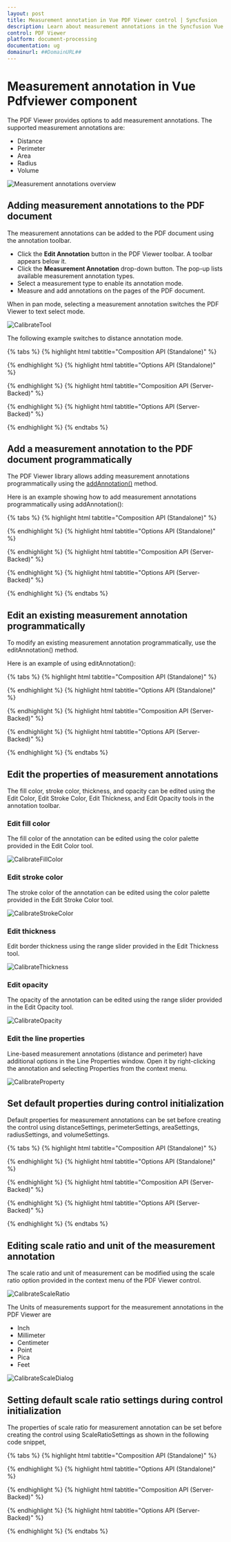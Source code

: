 ```yaml
---
layout: post
title: Measurement annotation in Vue PDF Viewer control | Syncfusion
description: Learn about measurement annotations in the Syncfusion Vue PDF Viewer (Essential JS 2): distance, perimeter, area, radius, and volume.
control: PDF Viewer
platform: document-processing
documentation: ug
domainurl: ##DomainURL##
---
```


# Measurement annotation in Vue Pdfviewer component

The PDF Viewer provides options to add measurement annotations. The supported measurement annotations are:

* Distance
* Perimeter
* Area
* Radius
* Volume

![Measurement annotations overview](../images/calibrate_annotation.png)

## Adding measurement annotations to the PDF document

The measurement annotations can be added to the PDF document using the annotation toolbar.

* Click the **Edit Annotation** button in the PDF Viewer toolbar. A toolbar appears below it.
* Click the **Measurement Annotation** drop-down button. The pop-up lists available measurement annotation types.
* Select a measurement type to enable its annotation mode.
* Measure and add annotations on the pages of the PDF document.

When in pan mode, selecting a measurement annotation switches the PDF Viewer to text select mode.

![CalibrateTool](../images/calibrate_tool.png)

The following example switches to distance annotation mode.

{% tabs %}
{% highlight html tabtitle="Composition API (Standalone)" %}

<template>
  <div id="app">
    <button id="set">Distance</button>
    <ejs-pdfviewer id="pdfViewer" ref="pdfviewer" :documentPath="documentPath" :resourceUrl="resourceUrl"
      :documentLoad="documentLoad">
    </ejs-pdfviewer>
  </div>
</template>

<script setup>
import {
  PdfViewerComponent as EjsPdfviewer, Toolbar, Magnification, Navigation, LinkAnnotation,
  BookmarkView, Annotation, ThumbnailView, Print, TextSelection,
  TextSearch, FormFields, FormDesigner, PageOrganizer
} from '@syncfusion/ej2-vue-pdfviewer';
import { provide, ref } from 'vue';

const pdfviewer = ref(null);
const documentPath = "https://cdn.syncfusion.com/content/pdf/pdf-succinctly.pdf";
const resourceUrl = 'https://cdn.syncfusion.com/ej2/25.1.35/dist/ej2-pdfviewer-lib';

provide('PdfViewer', [Toolbar, Magnification, Navigation, LinkAnnotation, BookmarkView, ThumbnailView,
  Print, TextSelection, TextSearch, Annotation, FormFields, FormDesigner, PageOrganizer])

const documentLoad = () => {
  const viewer = pdfviewer.value.ej2Instances;
  document.getElementById('set').addEventListener('click', () => {
    viewer.annotation.setAnnotationMode('Distance');
  });
}
</script>

{% endhighlight %}
{% highlight html tabtitle="Options API (Standalone)" %}

<template>
  <div id="app">
    <button id="set">Distance</button>
    <ejs-pdfviewer id="pdfViewer" ref="pdfviewer" :documentPath="documentPath" :resourceUrl="resourceUrl"
      :documentLoad="documentLoad">
    </ejs-pdfviewer>
  </div>
</template>

<script>
import {
  PdfViewerComponent, Toolbar, Magnification, Navigation, LinkAnnotation,
  BookmarkView, Annotation, ThumbnailView, Print, TextSelection,
  TextSearch, FormFields, FormDesigner, PageOrganizer
} from '@syncfusion/ej2-vue-pdfviewer';

export default {
  name: "App",
  components: {
    "ejs-pdfviewer": PdfViewerComponent
  },
  data() {
    return {
      documentPath: "https://cdn.syncfusion.com/content/pdf/pdf-succinctly.pdf",
      resourceUrl: 'https://cdn.syncfusion.com/ej2/25.1.35/dist/ej2-pdfviewer-lib',
    };
  },

  provide: {
    PdfViewer: [Toolbar, Magnification, Navigation, LinkAnnotation, BookmarkView, ThumbnailView,
      Print, TextSelection, TextSearch, Annotation, FormFields, FormDesigner, PageOrganizer]
  },
  methods: {
    documentLoad() {
      const viewer = this.$refs.pdfviewer.ej2Instances;
      document.getElementById('set').addEventListener('click', () => {
        viewer.annotation.setAnnotationMode('Distance');
      });
    }
  }
}
</script>

{% endhighlight %}
{% highlight html tabtitle="Composition API (Server-Backed)" %}

<template>
  <div id="app">
    <button id="set">Distance</button>
    <ejs-pdfviewer id="pdfViewer" ref="pdfviewer" :serviceUrl="serviceUrl" :documentPath="documentPath"
      :documentLoad="documentLoad">
    </ejs-pdfviewer>
  </div>
</template>

<script setup>
import {
  PdfViewerComponent as EjsPdfviewer, Toolbar, Magnification, Navigation, LinkAnnotation,
  BookmarkView, Annotation, ThumbnailView, Print, TextSelection,
  TextSearch, FormFields, FormDesigner, PageOrganizer
} from '@syncfusion/ej2-vue-pdfviewer';
import { provide, ref } from 'vue';

const pdfviewer = ref(null);
const serviceUrl = "https://document.syncfusion.com/web-services/pdf-viewer/api/pdfviewer";
const documentPath = "https://cdn.syncfusion.com/content/pdf/pdf-succinctly.pdf";

provide('PdfViewer', [Toolbar, Magnification, Navigation, LinkAnnotation, BookmarkView, ThumbnailView,
  Print, TextSelection, TextSearch, Annotation, FormFields, FormDesigner, PageOrganizer])

const documentLoad = () => {
  const viewer = pdfviewer.value.ej2Instances;
  document.getElementById('set').addEventListener('click', () => {
    viewer.annotation.setAnnotationMode('Distance');
  });
}
</script>

{% endhighlight %}
{% highlight html tabtitle="Options API (Server-Backed)" %}

<template>
  <div id="app">
    <button id="set">Distance</button>
    <ejs-pdfviewer id="pdfViewer" ref="pdfviewer" :serviceUrl="serviceUrl" :documentPath="documentPath"
      :documentLoad="documentLoad">
    </ejs-pdfviewer>
  </div>
</template>

<script>

import {
  PdfViewerComponent, Toolbar, Magnification, Navigation, LinkAnnotation,
  BookmarkView, Annotation, ThumbnailView, Print, TextSelection,
  TextSearch, FormFields, FormDesigner, PageOrganizer
} from '@syncfusion/ej2-vue-pdfviewer';

export default {
  name: "App",
  components: {
    "ejs-pdfviewer": PdfViewerComponent
  },
  data() {
    return {
      serviceUrl: "https://document.syncfusion.com/web-services/pdf-viewer/api/pdfviewer",
      documentPath: "https://cdn.syncfusion.com/content/pdf/pdf-succinctly.pdf"
    };
  },
  provide: {
    PdfViewer: [Toolbar, Magnification, Navigation, LinkAnnotation, BookmarkView, ThumbnailView,
      Print, TextSelection, TextSearch, Annotation, FormFields, FormDesigner, PageOrganizer]
  },
  methods: {
    documentLoad() {
      const viewer = this.$refs.pdfviewer.ej2Instances;
      document.getElementById('set').addEventListener('click', () => {
        viewer.annotation.setAnnotationMode('Distance');
      });
    }
  }
}
</script>

{% endhighlight %}
{% endtabs %}

## Add a measurement annotation to the PDF document programmatically

The PDF Viewer library allows adding measurement annotations programmatically using the [addAnnotation()](https://ej2.syncfusion.com/vue/documentation/api/pdfviewer/annotation/#addannotation) method.

Here is an example showing how to add measurement annotations programmatically using addAnnotation():

{% tabs %}
{% highlight html tabtitle="Composition API (Standalone)" %}

<template>
  <div id="app">
    <button v-on:click="addDistanceAnnotation">Add Distance Annotation programatically</button>
    <button v-on:click="addPerimeterAnnotation">Add Perimeter Annotation programatically</button>
    <button v-on:click="addAreaAnnotation">Add Area Annotation programatically</button>
    <button v-on:click="addRadiusAnnotation">Add Radius Annotation programatically</button>
    <button v-on:click="addVolumeAnnotation">Add Volume Annotation programatically</button>
    <ejs-pdfviewer id="pdfViewer" ref="pdfviewer" :documentPath="documentPath" :resourceUrl="resourceUrl">
    </ejs-pdfviewer>
  </div>
</template>

<script setup>
import {
  PdfViewerComponent as EjsPdfviewer, Toolbar, Magnification, Navigation, LinkAnnotation,
  BookmarkView, Annotation, ThumbnailView, Print, TextSelection,
  TextSearch, FormFields, FormDesigner, PageOrganizer
} from '@syncfusion/ej2-vue-pdfviewer';
import { provide, ref } from 'vue';

const pdfviewer = ref(null);
const documentPath = "https://cdn.syncfusion.com/content/pdf/pdf-succinctly.pdf";
const resourceUrl = 'https://cdn.syncfusion.com/ej2/25.1.35/dist/ej2-pdfviewer-lib';

provide('PdfViewer', [Toolbar, Magnification, Navigation, LinkAnnotation, BookmarkView, Annotation,
  ThumbnailView, Print, TextSelection, TextSearch, FormFields, FormDesigner, PageOrganizer])

const addDistanceAnnotation = function () {
  pdfviewer.value.ej2Instances.annotation.addAnnotation("Distance", {
    offset: { x: 200, y: 230 },
    pageNumber: 1,
    vertexPoints: [{ x: 200, y: 230 }, { x: 350, y: 230 }]
  });
}

const addPerimeterAnnotation = function () {
  pdfviewer.value.ej2Instances.annotation.addAnnotation("Perimeter", {
    offset: { x: 200, y: 350 },
    pageNumber: 1,
    vertexPoints: [{ x: 200, y: 350 }, { x: 285, y: 350 }, { x: 286, y: 412 }]
  });
}

const addAreaAnnotation = function () {
  pdfviewer.value.ej2Instances.annotation.addAnnotation("Area", {
    offset: { x: 200, y: 500 },
    pageNumber: 1,
    vertexPoints: [{ x: 200, y: 500 }, { x: 288, y: 499 }, { x: 289, y: 553 }, { x: 200, y: 500 }]
  });
}

const addRadiusAnnotation = function () {
  pdfviewer.value.ej2Instances.annotation.addAnnotation("Radius", {
    offset: { x: 200, y: 630 },
    pageNumber: 1,
    width: 90,
    height: 90
  });
}

const addVolumeAnnotation = function () {
  pdfviewer.value.ej2Instances.annotation.addAnnotation("Volume", {
    offset: { x: 200, y: 810 },
    pageNumber: 1,
    vertexPoints: [{ x: 200, y: 810 }, { x: 200, y: 919 }, { x: 320, y: 919 }, { x: 320, y: 809 }, { x: 200, y: 810 }]
  });
}
</script>

{% endhighlight %}
{% highlight html tabtitle="Options API (Standalone)" %}

<template>
  <div id="app">
    <button v-on:click="addDistanceAnnotation">Add Distance Annotation programatically</button>
    <button v-on:click="addPerimeterAnnotation">Add Perimeter Annotation programatically</button>
    <button v-on:click="addAreaAnnotation">Add Area Annotation programatically</button>
    <button v-on:click="addRadiusAnnotation">Add Radius Annotation programatically</button>
    <button v-on:click="addVolumeAnnotation">Add Volume Annotation programatically</button>
    <ejs-pdfviewer id="pdfViewer" ref="pdfviewer" :documentPath="documentPath" :resourceUrl="resourceUrl">
    </ejs-pdfviewer>
  </div>
</template>

<script>
import {
  PdfViewerComponent, Toolbar, Magnification, Navigation, LinkAnnotation,
  BookmarkView, Annotation, ThumbnailView, Print, TextSelection,
  TextSearch, FormFields, FormDesigner, PageOrganizer
} from '@syncfusion/ej2-vue-pdfviewer';


export default {
  name: "App",
  components: {
    "ejs-pdfviewer": PdfViewerComponent
  },
  data() {
    return {
      documentPath: "https://cdn.syncfusion.com/content/pdf/pdf-succinctly.pdf",
      resourceUrl: 'https://cdn.syncfusion.com/ej2/25.1.35/dist/ej2-pdfviewer-lib',
    };
  },
  provide: {
    PdfViewer: [Toolbar, Magnification, Navigation, LinkAnnotation, BookmarkView, Annotation,
      ThumbnailView, Print, TextSelection, TextSearch, FormFields, FormDesigner, PageOrganizer]
  },
  methods: {
    addDistanceAnnotation: function () {
      this.$refs.pdfviewer.ej2Instances.annotation.addAnnotation("Distance", {
        offset: { x: 200, y: 230 },
        pageNumber: 1,
        vertexPoints: [{ x: 200, y: 230 }, { x: 350, y: 230 }]
      });
    },
    addPerimeterAnnotation: function () {
      this.$refs.pdfviewer.ej2Instances.annotation.addAnnotation("Perimeter", {
        offset: { x: 200, y: 350 },
        pageNumber: 1,
        vertexPoints: [{ x: 200, y: 350 }, { x: 285, y: 350 }, { x: 286, y: 412 }]
      });
    },
    addAreaAnnotation: function () {
      this.$refs.pdfviewer.ej2Instances.annotation.addAnnotation("Area", {
        offset: { x: 200, y: 500 },
        pageNumber: 1,
        vertexPoints: [{ x: 200, y: 500 }, { x: 288, y: 499 }, { x: 289, y: 553 }, { x: 200, y: 500 }]
      });
    },
    addRadiusAnnotation: function () {
      this.$refs.pdfviewer.ej2Instances.annotation.addAnnotation("Radius", {
        offset: { x: 200, y: 630 },
        pageNumber: 1,
        width: 90,
        height: 90
      });
    },
    addVolumeAnnotation: function () {
      this.$refs.pdfviewer.ej2Instances.annotation.addAnnotation("Volume", {
        offset: { x: 200, y: 810 },
        pageNumber: 1,
        vertexPoints: [{ x: 200, y: 810 }, { x: 200, y: 919 }, { x: 320, y: 919 }, { x: 320, y: 809 }, { x: 200, y: 810 }]
      });
    }
  }
}
</script>

{% endhighlight %}
{% highlight html tabtitle="Composition API (Server-Backed)" %}

<template>
  <div id="app">
    <button v-on:click="addDistanceAnnotation">Add Distance Annotation programatically</button>
    <button v-on:click="addPerimeterAnnotation">Add Perimeter Annotation programatically</button>
    <button v-on:click="addAreaAnnotation">Add Area Annotation programatically</button>
    <button v-on:click="addRadiusAnnotation">Add Radius Annotation programatically</button>
    <button v-on:click="addVolumeAnnotation">Add Volume Annotation programatically</button>
    <ejs-pdfviewer id="pdfViewer" ref="pdfviewer" :documentPath="documentPath" :serviceUrl="serviceUrl">
    </ejs-pdfviewer>
  </div>
</template>

<script setup>
import {
  PdfViewerComponent as EjsPdfviewer, Toolbar, Magnification, Navigation, LinkAnnotation,
  BookmarkView, Annotation, ThumbnailView, Print, TextSelection,
  TextSearch, FormFields, FormDesigner, PageOrganizer
} from '@syncfusion/ej2-vue-pdfviewer';
import { provide, ref } from 'vue';

const pdfviewer = ref(null);
const documentPath = "https://cdn.syncfusion.com/content/pdf/pdf-succinctly.pdf";
const serviceUrl = "https://document.syncfusion.com/web-services/pdf-viewer/api/pdfviewer";

provide('PdfViewer', [Toolbar, Magnification, Navigation, LinkAnnotation, BookmarkView, Annotation,
  ThumbnailView, Print, TextSelection, TextSearch, FormFields, FormDesigner, PageOrganizer])

const addDistanceAnnotation = function () {
  pdfviewer.value.ej2Instances.annotation.addAnnotation("Distance", {
    offset: { x: 200, y: 230 },
    pageNumber: 1,
    vertexPoints: [{ x: 200, y: 230 }, { x: 350, y: 230 }]
  });
}

const addPerimeterAnnotation = function () {
  pdfviewer.value.ej2Instances.annotation.addAnnotation("Perimeter", {
    offset: { x: 200, y: 350 },
    pageNumber: 1,
    vertexPoints: [{ x: 200, y: 350 }, { x: 285, y: 350 }, { x: 286, y: 412 }]
  });
}

const addAreaAnnotation = function () {
  pdfviewer.value.ej2Instances.annotation.addAnnotation("Area", {
    offset: { x: 200, y: 500 },
    pageNumber: 1,
    vertexPoints: [{ x: 200, y: 500 }, { x: 288, y: 499 }, { x: 289, y: 553 }, { x: 200, y: 500 }]
  });
}

const addRadiusAnnotation = function () {
  pdfviewer.value.ej2Instances.annotation.addAnnotation("Radius", {
    offset: { x: 200, y: 630 },
    pageNumber: 1,
    width: 90,
    height: 90
  });
}

const addVolumeAnnotation = function () {
  pdfviewer.value.ej2Instances.annotation.addAnnotation("Volume", {
    offset: { x: 200, y: 810 },
    pageNumber: 1,
    vertexPoints: [{ x: 200, y: 810 }, { x: 200, y: 919 }, { x: 320, y: 919 }, { x: 320, y: 809 }, { x: 200, y: 810 }]
  });
}
</script>

{% endhighlight %}
{% highlight html tabtitle="Options API (Server-Backed)" %}

<template>
  <div id="app">
    <button v-on:click="addDistanceAnnotation">Add Distance Annotation programatically</button>
    <button v-on:click="addPerimeterAnnotation">Add Perimeter Annotation programatically</button>
    <button v-on:click="addAreaAnnotation">Add Area Annotation programatically</button>
    <button v-on:click="addRadiusAnnotation">Add Radius Annotation programatically</button>
    <button v-on:click="addVolumeAnnotation">Add Volume Annotation programatically</button>
    <ejs-pdfviewer id="pdfViewer" ref="pdfviewer" :documentPath="documentPath" :serviceUrl="serviceUrl">
    </ejs-pdfviewer>
  </div>
</template>

<script>
import {
  PdfViewerComponent, Toolbar, Magnification, Navigation, LinkAnnotation,
  BookmarkView, Annotation, ThumbnailView, Print, TextSelection,
  TextSearch, FormFields, FormDesigner, PageOrganizer
} from '@syncfusion/ej2-vue-pdfviewer';

export default {
  name: "App",
  components: {
    "ejs-pdfviewer": PdfViewerComponent
  },
  data() {
    return {
      documentPath: "https://cdn.syncfusion.com/content/pdf/pdf-succinctly.pdf",
      serviceUrl: "https://document.syncfusion.com/web-services/pdf-viewer/api/pdfviewer",
    };
  },
  provide: {
    PdfViewer: [Toolbar, Magnification, Navigation, LinkAnnotation, BookmarkView, Annotation,
      ThumbnailView, Print, TextSelection, TextSearch, FormFields, FormDesigner, PageOrganizer]
  },
  methods: {
    addDistanceAnnotation: function () {
      this.$refs.pdfviewer.ej2Instances.annotation.addAnnotation("Distance", {
        offset: { x: 200, y: 230 },
        pageNumber: 1,
        vertexPoints: [{ x: 200, y: 230 }, { x: 350, y: 230 }]
      });
    },
    addPerimeterAnnotation: function () {
      this.$refs.pdfviewer.ej2Instances.annotation.addAnnotation("Perimeter", {
        offset: { x: 200, y: 350 },
        pageNumber: 1,
        vertexPoints: [{ x: 200, y: 350 }, { x: 285, y: 350 }, { x: 286, y: 412 }]
      });
    },
    addAreaAnnotation: function () {
      this.$refs.pdfviewer.ej2Instances.annotation.addAnnotation("Area", {
        offset: { x: 200, y: 500 },
        pageNumber: 1,
        vertexPoints: [{ x: 200, y: 500 }, { x: 288, y: 499 }, { x: 289, y: 553 }, { x: 200, y: 500 }]
      });
    },
    addRadiusAnnotation: function () {
      this.$refs.pdfviewer.ej2Instances.annotation.addAnnotation("Radius", {
        offset: { x: 200, y: 630 },
        pageNumber: 1,
        width: 90,
        height: 90
      });
    },
    addVolumeAnnotation: function () {
      this.$refs.pdfviewer.ej2Instances.annotation.addAnnotation("Volume", {
        offset: { x: 200, y: 810 },
        pageNumber: 1,
        vertexPoints: [{ x: 200, y: 810 }, { x: 200, y: 919 }, { x: 320, y: 919 }, { x: 320, y: 809 }, { x: 200, y: 810 }]
      });
    }
  }
}
</script>

{% endhighlight %}
{% endtabs %}

## Edit an existing measurement annotation programmatically

To modify an existing measurement annotation programmatically, use the editAnnotation() method.

Here is an example of using editAnnotation():

{% tabs %}
{% highlight html tabtitle="Composition API (Standalone)" %}

<template>
  <div id="app">
    <button v-on:click="editDistanceAnnotation">Edit Distance Annotation programatically</button>
    <button v-on:click="editPerimeterAnnotation">Edit Perimeter Annotation programatically</button>
    <button v-on:click="editAreaAnnotation">Edit Area Annotation programatically</button>
    <button v-on:click="editRadiusAnnotation">Edit Radius Annotation programatically</button>
    <button v-on:click="editVolumeAnnotation">Edit Volume Annotation programatically</button>
    <ejs-pdfviewer id="pdfViewer" ref="pdfviewer" :documentPath="documentPath" :resourceUrl="resourceUrl">
    </ejs-pdfviewer>
  </div>
</template>

<script setup>
import {
  PdfViewerComponent as EjsPdfviewer, Toolbar, Magnification, Navigation, LinkAnnotation,
  BookmarkView, Annotation, ThumbnailView, Print, TextSelection,
  TextSearch, FormFields, FormDesigner, PageOrganizer
} from '@syncfusion/ej2-vue-pdfviewer';
import { provide, ref } from 'vue';

const pdfviewer = ref(null);
const documentPath = "https://cdn.syncfusion.com/content/pdf/pdf-succinctly.pdf";
const resourceUrl = 'https://cdn.syncfusion.com/ej2/25.1.35/dist/ej2-pdfviewer-lib';

provide('PdfViewer', [Toolbar, Magnification, Navigation, LinkAnnotation, BookmarkView, Annotation,
  ThumbnailView, Print, TextSelection, TextSearch, FormFields, FormDesigner, PageOrganizer]);

const editDistanceAnnotation = function () {
  const viewer = pdfviewer.value.ej2Instances;
  for (let i = 0; i < viewer.annotationCollection.length; i++) {
    if (viewer.annotationCollection[i].subject === "Distance calculation") {
      viewer.annotationCollection[i].annotationSelectorSettings.resizerShape = "Circle"
      viewer.annotationCollection[i].strokeColor = "#0000FF";
      viewer.annotationCollection[i].thickness = 2;
      viewer.annotationCollection[i].fillColor = "#FFFF00";
      viewer.annotation.editAnnotation(viewer.annotationCollection[i]);
    }
  }
}
const editPerimeterAnnotation = function () {
  const viewer = pdfviewer.value.ej2Instances;
  for (let i = 0; i < viewer.annotationCollection.length; i++) {
    if (viewer.annotationCollection[i].subject === "Perimeter calculation") {
      viewer.annotationCollection[i].annotationSelectorSettings.resizerShape = "Circle"
      viewer.annotationCollection[i].strokeColor = "#0000FF";
      viewer.annotationCollection[i].thickness = 2;
      viewer.annotationCollection[i].fillColor = "#FFFF00";
      viewer.annotation.editAnnotation(viewer.annotationCollection[i]);
    }
  }
}
const editAreaAnnotation = function () {
  const viewer = pdfviewer.value.ej2Instances;
  for (let i = 0; i < viewer.annotationCollection.length; i++) {
    if (viewer.annotationCollection[i].subject === "Area calculation") {
      viewer.annotationCollection[i].annotationSelectorSettings.resizerShape = "Circle"
      viewer.annotationCollection[i].strokeColor = "#0000FF";
      viewer.annotationCollection[i].thickness = 2;
      viewer.annotationCollection[i].fillColor = "#FFFF00";
      viewer.annotation.editAnnotation(viewer.annotationCollection[i]);
    }
  }
}
const editRadiusAnnotation = function () {
  const viewer = pdfviewer.value.ej2Instances;
  for (let i = 0; i < viewer.annotationCollection.length; i++) {
    if (viewer.annotationCollection[i].subject === "Radius calculation") {
      viewer.annotationCollection[i].annotationSelectorSettings.resizerShape = "Circle"
      viewer.annotationCollection[i].strokeColor = "#0000FF";
      viewer.annotationCollection[i].thickness = 2;
      viewer.annotationCollection[i].fillColor = "#FFFF00";
      viewer.annotation.editAnnotation(viewer.annotationCollection[i]);
    }
  }
}
const editVolumeAnnotation = function () {
  const viewer = pdfviewer.value.ej2Instances;
  for (let i = 0; i < viewer.annotationCollection.length; i++) {
    if (viewer.annotationCollection[i].subject === "Volume calculation") {
      viewer.annotationCollection[i].annotationSelectorSettings.resizerShape = "Circle"
      viewer.annotationCollection[i].strokeColor = "#0000FF";
      viewer.annotationCollection[i].thickness = 2;
      viewer.annotationCollection[i].fillColor = "#FFFF00";
      viewer.annotation.editAnnotation(viewer.annotationCollection[i]);
    }
  }
}
</script>

{% endhighlight %}
{% highlight html tabtitle="Options API (Standalone)" %}

<template>
  <div id="app">
    <button v-on:click="editDistanceAnnotation">Edit Distance Annotation programatically</button>
    <button v-on:click="editPerimeterAnnotation">Edit Perimeter Annotation programatically</button>
    <button v-on:click="editAreaAnnotation">Edit Area Annotation programatically</button>
    <button v-on:click="editRadiusAnnotation">Edit Radius Annotation programatically</button>
    <button v-on:click="editVolumeAnnotation">Edit Volume Annotation programatically</button>
    <ejs-pdfviewer id="pdfViewer" ref="pdfviewer" :documentPath="documentPath" :resourceUrl="resourceUrl">
    </ejs-pdfviewer>
  </div>
</template>

<script>
import {
  PdfViewerComponent, Toolbar, Magnification, Navigation, LinkAnnotation,
  BookmarkView, Annotation, ThumbnailView, Print, TextSelection,
  TextSearch, FormFields, FormDesigner, PageOrganizer
} from '@syncfusion/ej2-vue-pdfviewer';

export default {
  name: "App",
  components: {
    "ejs-pdfviewer": PdfViewerComponent
  },
  data() {
    return {
      documentPath: "https://cdn.syncfusion.com/content/pdf/pdf-succinctly.pdf",
      resourceUrl: 'https://cdn.syncfusion.com/ej2/25.1.35/dist/ej2-pdfviewer-lib',
    };
  },
  provide: {
    PdfViewer: [Toolbar, Magnification, Navigation, LinkAnnotation, BookmarkView, Annotation,
      ThumbnailView, Print, TextSelection, TextSearch, FormFields, FormDesigner, PageOrganizer]
  },
  methods: {
    editDistanceAnnotation: function () {
      const viewer = this.$refs.pdfviewer.ej2Instances;
      for (let i = 0; i < viewer.annotationCollection.length; i++) {
        if (viewer.annotationCollection[i].subject === "Distance calculation") {
          viewer.annotationCollection[i].annotationSelectorSettings.resizerShape = "Circle"
          viewer.annotationCollection[i].strokeColor = "#0000FF";
          viewer.annotationCollection[i].thickness = 2;
          viewer.annotationCollection[i].fillColor = "#FFFF00";
          viewer.annotation.editAnnotation(viewer.annotationCollection[i]);
        }
      }
    },
    editPerimeterAnnotation: function () {
      const viewer = this.$refs.pdfviewer.ej2Instances;
      for (let i = 0; i < viewer.annotationCollection.length; i++) {
        if (viewer.annotationCollection[i].subject === "Perimeter calculation") {
          viewer.annotationCollection[i].annotationSelectorSettings.resizerShape = "Circle"
          viewer.annotationCollection[i].strokeColor = "#0000FF";
          viewer.annotationCollection[i].thickness = 2;
          viewer.annotationCollection[i].fillColor = "#FFFF00";
          viewer.annotation.editAnnotation(viewer.annotationCollection[i]);
        }
      }
    },
    editAreaAnnotation: function () {
      const viewer = this.$refs.pdfviewer.ej2Instances;
      for (let i = 0; i < viewer.annotationCollection.length; i++) {
        if (viewer.annotationCollection[i].subject === "Area calculation") {
          viewer.annotationCollection[i].annotationSelectorSettings.resizerShape = "Circle"
          viewer.annotationCollection[i].strokeColor = "#0000FF";
          viewer.annotationCollection[i].thickness = 2;
          viewer.annotationCollection[i].fillColor = "#FFFF00";
          viewer.annotation.editAnnotation(viewer.annotationCollection[i]);
        }
      }
    },
    editRadiusAnnotation: function () {
      const viewer = this.$refs.pdfviewer.ej2Instances;
      for (let i = 0; i < viewer.annotationCollection.length; i++) {
        if (viewer.annotationCollection[i].subject === "Radius calculation") {
          viewer.annotationCollection[i].annotationSelectorSettings.resizerShape = "Circle"
          viewer.annotationCollection[i].strokeColor = "#0000FF";
          viewer.annotationCollection[i].thickness = 2;
          viewer.annotationCollection[i].fillColor = "#FFFF00";
          viewer.annotation.editAnnotation(viewer.annotationCollection[i]);
        }
      }
    },
    editVolumeAnnotation: function () {
      const viewer = this.$refs.pdfviewer.ej2Instances;
      for (let i = 0; i < viewer.annotationCollection.length; i++) {
        if (viewer.annotationCollection[i].subject === "Volume calculation") {
          viewer.annotationCollection[i].annotationSelectorSettings.resizerShape = "Circle"
          viewer.annotationCollection[i].strokeColor = "#0000FF";
          viewer.annotationCollection[i].thickness = 2;
          viewer.annotationCollection[i].fillColor = "#FFFF00";
          viewer.annotation.editAnnotation(viewer.annotationCollection[i]);
        }
      }
    }
  }
}
</script>

{% endhighlight %}
{% highlight html tabtitle="Composition API (Server-Backed)" %}

<template>
  <div id="app">
    <button v-on:click="editDistanceAnnotation">Edit Distance Annotation programatically</button>
    <button v-on:click="editPerimeterAnnotation">Edit Perimeter Annotation programatically</button>
    <button v-on:click="editAreaAnnotation">Edit Area Annotation programatically</button>
    <button v-on:click="editRadiusAnnotation">Edit Radius Annotation programatically</button>
    <button v-on:click="editVolumeAnnotation">Edit Volume Annotation programatically</button>
    <ejs-pdfviewer id="pdfViewer" ref="pdfviewer" :documentPath="documentPath" :serviceUrl="serviceUrl">
    </ejs-pdfviewer>
  </div>
</template>

<script setup>
import {
  PdfViewerComponent as EjsPdfviewer, Toolbar, Magnification, Navigation, LinkAnnotation,
  BookmarkView, Annotation, ThumbnailView, Print, TextSelection,
  TextSearch, FormFields, FormDesigner, PageOrganizer
} from '@syncfusion/ej2-vue-pdfviewer';
import { provide, ref } from 'vue';

const pdfviewer = ref(null);
const documentPath = "https://cdn.syncfusion.com/content/pdf/pdf-succinctly.pdf";
const serviceUrl = "https://document.syncfusion.com/web-services/pdf-viewer/api/pdfviewer";

provide('PdfViewer', [Toolbar, Magnification, Navigation, LinkAnnotation, BookmarkView, Annotation,
  ThumbnailView, Print, TextSelection, TextSearch, FormFields, FormDesigner, PageOrganizer])

const editDistanceAnnotation = function () {
  const viewer = pdfviewer.value.ej2Instances;
  for (let i = 0; i < viewer.annotationCollection.length; i++) {
    if (viewer.annotationCollection[i].subject === "Distance calculation") {
      viewer.annotationCollection[i].annotationSelectorSettings.resizerShape = "Circle"
      viewer.annotationCollection[i].strokeColor = "#0000FF";
      viewer.annotationCollection[i].thickness = 2;
      viewer.annotationCollection[i].fillColor = "#FFFF00";
      viewer.annotation.editAnnotation(viewer.annotationCollection[i]);
    }
  }
}

const editPerimeterAnnotation = function () {
  const viewer = pdfviewer.value.ej2Instances;
  for (let i = 0; i < viewer.annotationCollection.length; i++) {
    if (viewer.annotationCollection[i].subject === "Perimeter calculation") {
      viewer.annotationCollection[i].annotationSelectorSettings.resizerShape = "Circle"
      viewer.annotationCollection[i].strokeColor = "#0000FF";
      viewer.annotationCollection[i].thickness = 2;
      viewer.annotationCollection[i].fillColor = "#FFFF00";
      viewer.annotation.editAnnotation(viewer.annotationCollection[i]);
    }
  }
}

const editAreaAnnotation = function () {
  const viewer = pdfviewer.value.ej2Instances;
  for (let i = 0; i < viewer.annotationCollection.length; i++) {
    if (viewer.annotationCollection[i].subject === "Area calculation") {
      viewer.annotationCollection[i].annotationSelectorSettings.resizerShape = "Circle"
      viewer.annotationCollection[i].strokeColor = "#0000FF";
      viewer.annotationCollection[i].thickness = 2;
      viewer.annotationCollection[i].fillColor = "#FFFF00";
      viewer.annotation.editAnnotation(viewer.annotationCollection[i]);
    }
  }
}

const editRadiusAnnotation = function () {
  const viewer = pdfviewer.value.ej2Instances;
  for (let i = 0; i < viewer.annotationCollection.length; i++) {
    if (viewer.annotationCollection[i].subject === "Radius calculation") {
      viewer.annotationCollection[i].annotationSelectorSettings.resizerShape = "Circle"
      viewer.annotationCollection[i].strokeColor = "#0000FF";
      viewer.annotationCollection[i].thickness = 2;
      viewer.annotationCollection[i].fillColor = "#FFFF00";
      viewer.annotation.editAnnotation(viewer.annotationCollection[i]);
    }
  }
}

const editVolumeAnnotation = function () {
  const viewer = pdfviewer.value.ej2Instances;
  for (let i = 0; i < viewer.annotationCollection.length; i++) {
    if (viewer.annotationCollection[i].subject === "Volume calculation") {
      viewer.annotationCollection[i].annotationSelectorSettings.resizerShape = "Circle"
      viewer.annotationCollection[i].strokeColor = "#0000FF";
      viewer.annotationCollection[i].thickness = 2;
      viewer.annotationCollection[i].fillColor = "#FFFF00";
      viewer.annotation.editAnnotation(viewer.annotationCollection[i]);
    }
  }
}
</script>

{% endhighlight %}
{% highlight html tabtitle="Options API (Server-Backed)" %}

<template>
  <div id="app">
    <button v-on:click="editDistanceAnnotation">Edit Distance Annotation programatically</button>
    <button v-on:click="editPerimeterAnnotation">Edit Perimeter Annotation programatically</button>
    <button v-on:click="editAreaAnnotation">Edit Area Annotation programatically</button>
    <button v-on:click="editRadiusAnnotation">Edit Radius Annotation programatically</button>
    <button v-on:click="editVolumeAnnotation">Edit Volume Annotation programatically</button>
    <ejs-pdfviewer id="pdfViewer" ref="pdfviewer" :documentPath="documentPath" :serviceUrl="serviceUrl">
    </ejs-pdfviewer>
  </div>
</template>

<script>
import {
  PdfViewerComponent, Toolbar, Magnification, Navigation, LinkAnnotation,
  BookmarkView, Annotation, ThumbnailView, Print, TextSelection,
  TextSearch, FormFields, FormDesigner, PageOrganizer
} from '@syncfusion/ej2-vue-pdfviewer';

export default {
  name: "App",
  components: {
    "ejs-pdfviewer": PdfViewerComponent
  },
  data() {
    return {
      documentPath: "https://cdn.syncfusion.com/content/pdf/pdf-succinctly.pdf",
      serviceUrl: "https://document.syncfusion.com/web-services/pdf-viewer/api/pdfviewer",
    };
  },
  provide: {
    PdfViewer: [Toolbar, Magnification, Navigation, LinkAnnotation, BookmarkView, Annotation,
      ThumbnailView, Print, TextSelection, TextSearch, FormFields, FormDesigner, PageOrganizer]
  },
  methods: {
    editDistanceAnnotation: function () {
      const viewer = this.$refs.pdfviewer.ej2Instances;
      for (let i = 0; i < viewer.annotationCollection.length; i++) {
        if (viewer.annotationCollection[i].subject === "Distance calculation") {
          viewer.annotationCollection[i].annotationSelectorSettings.resizerShape = "Circle"
          viewer.annotationCollection[i].strokeColor = "#0000FF";
          viewer.annotationCollection[i].thickness = 2;
          viewer.annotationCollection[i].fillColor = "#FFFF00";
          viewer.annotation.editAnnotation(viewer.annotationCollection[i]);
        }
      }
    },
    editPerimeterAnnotation: function () {
      const viewer = this.$refs.pdfviewer.ej2Instances;
      for (let i = 0; i < viewer.annotationCollection.length; i++) {
        if (viewer.annotationCollection[i].subject === "Perimeter calculation") {
          viewer.annotationCollection[i].annotationSelectorSettings.resizerShape = "Circle"
          viewer.annotationCollection[i].strokeColor = "#0000FF";
          viewer.annotationCollection[i].thickness = 2;
          viewer.annotationCollection[i].fillColor = "#FFFF00";
          viewer.annotation.editAnnotation(viewer.annotationCollection[i]);
        }
      }
    },
    editAreaAnnotation: function () {
      const viewer = this.$refs.pdfviewer.ej2Instances;
      for (let i = 0; i < viewer.annotationCollection.length; i++) {
        if (viewer.annotationCollection[i].subject === "Area calculation") {
          viewer.annotationCollection[i].annotationSelectorSettings.resizerShape = "Circle"
          viewer.annotationCollection[i].strokeColor = "#0000FF";
          viewer.annotationCollection[i].thickness = 2;
          viewer.annotationCollection[i].fillColor = "#FFFF00";
          viewer.annotation.editAnnotation(viewer.annotationCollection[i]);
        }
      }
    },
    editRadiusAnnotation: function () {
      const viewer = this.$refs.pdfviewer.ej2Instances;
      for (let i = 0; i < viewer.annotationCollection.length; i++) {
        if (viewer.annotationCollection[i].subject === "Radius calculation") {
          viewer.annotationCollection[i].annotationSelectorSettings.resizerShape = "Circle"
          viewer.annotationCollection[i].strokeColor = "#0000FF";
          viewer.annotationCollection[i].thickness = 2;
          viewer.annotationCollection[i].fillColor = "#FFFF00";
          viewer.annotation.editAnnotation(viewer.annotationCollection[i]);
        }
      }
    },
    editVolumeAnnotation: function () {
      const viewer = this.$refs.pdfviewer.ej2Instances;
      for (let i = 0; i < viewer.annotationCollection.length; i++) {
        if (viewer.annotationCollection[i].subject === "Volume calculation") {
          viewer.annotationCollection[i].annotationSelectorSettings.resizerShape = "Circle"
          viewer.annotationCollection[i].strokeColor = "#0000FF";
          viewer.annotationCollection[i].thickness = 2;
          viewer.annotationCollection[i].fillColor = "#FFFF00";
          viewer.annotation.editAnnotation(viewer.annotationCollection[i]);
        }
      }
    }
  }
}
</script>

{% endhighlight %}
{% endtabs %}

## Edit the properties of measurement annotations

The fill color, stroke color, thickness, and opacity can be edited using the Edit Color, Edit Stroke Color, Edit Thickness, and Edit Opacity tools in the annotation toolbar.

### Edit fill color

The fill color of the annotation can be edited using the color palette provided in the Edit Color tool.

![CalibrateFillColor](../images/calibrate_fillcolor.png)

### Edit stroke color

The stroke color of the annotation can be edited using the color palette provided in the Edit Stroke Color tool.

![CalibrateStrokeColor](../images/calibrate_stroke.png)

### Edit thickness

Edit border thickness using the range slider provided in the Edit Thickness tool.

![CalibrateThickness](../images/calibrate_thickness.png)

### Edit opacity

The opacity of the annotation can be edited using the range slider provided in the Edit Opacity tool.

![CalibrateOpacity](../images/calibrate_opacity.png)

### Edit the line properties

Line-based measurement annotations (distance and perimeter) have additional options in the Line Properties window. Open it by right-clicking the annotation and selecting Properties from the context menu.

![CalibrateProperty](../images/calibrate_lineprop.png)

## Set default properties during control initialization

Default properties for measurement annotations can be set before creating the control using distanceSettings, perimeterSettings, areaSettings, radiusSettings, and volumeSettings.

{% tabs %}
{% highlight html tabtitle="Composition API (Standalone)" %}

<template>
  <div id="app">
    <ejs-pdfviewer id="pdfViewer" ref="pdfviewer" :resourceUrl="resourceUrl" :documentPath="documentPath"
      :distanceSettings="distanceSettings" :perimeterSettings="perimeterSettings" :areaSettings="areaSettings"
      :radiusSettings="radiusSettings" :volumeSettings="volumeSettings">
    </ejs-pdfviewer>
  </div>
</template>

<script setup>
import {
  PdfViewerComponent as EjsPdfviewer, Toolbar, Magnification, Navigation, LinkAnnotation,
  BookmarkView, Annotation, ThumbnailView, Print, TextSelection,
  TextSearch, FormFields, FormDesigner, PageOrganizer
} from '@syncfusion/ej2-vue-pdfviewer';
import { provide } from 'vue';

const documentPath = "https://cdn.syncfusion.com/content/pdf/pdf-succinctly.pdf";
const resourceUrl = 'https://cdn.syncfusion.com/ej2/25.1.35/dist/ej2-pdfviewer-lib';
const distanceSettings = { fillColor: 'blue', opacity: 0.6, strokeColor: 'green' };
const perimeterSettings = { fillColor: 'green', opacity: 0.6, strokeColor: 'blue' };
const areaSettings = { fillColor: 'yellow', opacity: 0.6, strokeColor: 'orange' };
const radiusSettings = { fillColor: 'orange', opacity: 0.6, strokeColor: 'pink' };
const volumeSettings = { fillColor: 'pink', opacity: 0.6, strokeColor: 'yellow' };

provide('PdfViewer', [Toolbar, Magnification, Navigation, LinkAnnotation, BookmarkView, ThumbnailView,
  Print, TextSelection, TextSearch, Annotation, FormFields, FormDesigner, PageOrganizer])

</script>

{% endhighlight %}
{% highlight html tabtitle="Options API (Standalone)" %}

<template>
  <div id="app">
    <ejs-pdfviewer id="pdfViewer" ref="pdfviewer" :resourceUrl="resourceUrl" :documentPath="documentPath"
      :distanceSettings="distanceSettings" :perimeterSettings="perimeterSettings" :areaSettings="areaSettings"
      :radiusSettings="radiusSettings" :volumeSettings="volumeSettings">
    </ejs-pdfviewer>
  </div>
</template>

<script>
import {
  PdfViewerComponent, Toolbar, Magnification, Navigation, LinkAnnotation,
  BookmarkView, Annotation, ThumbnailView, Print, TextSelection,
  TextSearch, FormFields, FormDesigner, PageOrganizer
} from '@syncfusion/ej2-vue-pdfviewer';

export default {
  name: "App",
  components: {
    "ejs-pdfviewer": PdfViewerComponent
  },
  data() {
    return {
      documentPath: "https://cdn.syncfusion.com/content/pdf/pdf-succinctly.pdf",
      resourceUrl: 'https://cdn.syncfusion.com/ej2/25.1.35/dist/ej2-pdfviewer-lib',
      distanceSettings: { fillColor: 'blue', opacity: 0.6, strokeColor: 'green' },
      perimeterSettings: { fillColor: 'green', opacity: 0.6, strokeColor: 'blue' },
      areaSettings: { fillColor: 'yellow', opacity: 0.6, strokeColor: 'orange' },
      radiusSettings: { fillColor: 'orange', opacity: 0.6, strokeColor: 'pink' },
      volumeSettings: { fillColor: 'pink', opacity: 0.6, strokeColor: 'yellow' }
    };
  },
  provide: {
    PdfViewer: [Toolbar, Magnification, Navigation, LinkAnnotation, BookmarkView, ThumbnailView,
      Print, TextSelection, TextSearch, Annotation, FormFields, FormDesigner, PageOrganizer]
  }
}
</script>

{% endhighlight %}
{% highlight html tabtitle="Composition API (Server-Backed)" %}

<template>
  <div id="app">
    <ejs-pdfviewer id="pdfViewer" ref="pdfviewer" :serviceUrl="serviceUrl" :documentPath="documentPath"
      :distanceSettings="distanceSettings" :perimeterSettings="perimeterSettings" :areaSettings="areaSettings"
      :radiusSettings="radiusSettings" :volumeSettings="volumeSettings">
    </ejs-pdfviewer>
  </div>
</template>

<script setup>
import {
  PdfViewerComponent as EjsPdfviewer, Toolbar, Magnification, Navigation, LinkAnnotation,
  BookmarkView, Annotation, ThumbnailView, Print, TextSelection,
  TextSearch, FormFields, FormDesigner, PageOrganizer
} from '@syncfusion/ej2-vue-pdfviewer';
import { provide } from 'vue';

const serviceUrl = "https://document.syncfusion.com/web-services/pdf-viewer/api/pdfviewer";
const documentPath = "https://cdn.syncfusion.com/content/pdf/pdf-succinctly.pdf";
const distanceSettings = { fillColor: 'blue', opacity: 0.6, strokeColor: 'green' };
const perimeterSettings = { fillColor: 'green', opacity: 0.6, strokeColor: 'blue' };
const areaSettings = { fillColor: 'yellow', opacity: 0.6, strokeColor: 'orange' };
const radiusSettings = { fillColor: 'orange', opacity: 0.6, strokeColor: 'pink' };
const volumeSettings = { fillColor: 'pink', opacity: 0.6, strokeColor: 'yellow' };

provide('PdfViewer', [Toolbar, Magnification, Navigation, LinkAnnotation, BookmarkView, ThumbnailView,
  Print, TextSelection, TextSearch, Annotation, FormFields, FormDesigner, PageOrganizer])

</script>

{% endhighlight %}
{% highlight html tabtitle="Options API (Server-Backed)" %}

<template>
  <div id="app">
    <ejs-pdfviewer id="pdfViewer" ref="pdfviewer" :serviceUrl="serviceUrl" :documentPath="documentPath"
      :distanceSettings="distanceSettings" :perimeterSettings="perimeterSettings" :areaSettings="areaSettings"
      :radiusSettings="radiusSettings" :volumeSettings="volumeSettings">
    </ejs-pdfviewer>
  </div>
</template>

<script>

import {
  PdfViewerComponent, Toolbar, Magnification, Navigation, LinkAnnotation,
  BookmarkView, Annotation, ThumbnailView, Print, TextSelection,
  TextSearch, FormFields, FormDesigner, PageOrganizer
} from '@syncfusion/ej2-vue-pdfviewer';

export default {
  name: "App",
  components: {
    "ejs-pdfviewer": PdfViewerComponent
  },
  data() {
    return {
      serviceUrl: "https://document.syncfusion.com/web-services/pdf-viewer/api/pdfviewer",
      documentPath: "https://cdn.syncfusion.com/content/pdf/pdf-succinctly.pdf",
      distanceSettings: { fillColor: 'blue', opacity: 0.6, strokeColor: 'green' },
      perimeterSettings: { fillColor: 'green', opacity: 0.6, strokeColor: 'blue' },
      areaSettings: { fillColor: 'yellow', opacity: 0.6, strokeColor: 'orange' },
      radiusSettings: { fillColor: 'orange', opacity: 0.6, strokeColor: 'pink' },
      volumeSettings: { fillColor: 'pink', opacity: 0.6, strokeColor: 'yellow' }
    };
  },

  provide: {
    PdfViewer: [Toolbar, Magnification, Navigation, LinkAnnotation, BookmarkView, ThumbnailView,
      Print, TextSelection, TextSearch, Annotation, FormFields, FormDesigner, PageOrganizer]
  }
}
</script>

{% endhighlight %}
{% endtabs %}

## Editing scale ratio and unit of the measurement annotation

The scale ratio and unit of measurement can be modified using the scale ratio option provided in the context menu of the PDF Viewer control.

![CalibrateScaleRatio](../images/calibrate_scaleratio.png)

The Units of measurements support for the measurement annotations in the PDF Viewer are

* Inch
* Millimeter
* Centimeter
* Point
* Pica
* Feet

![CalibrateScaleDialog](../images/calibrate_scaledialog.png)

## Setting default scale ratio settings during control initialization

The properties of scale ratio for measurement annotation can be set before creating the control using ScaleRatioSettings as shown in the following code snippet,


{% tabs %}
{% highlight html tabtitle="Composition API (Standalone)" %}

<template>
  <div id="app">
    <ejs-pdfviewer id="pdfViewer" ref="pdfviewer" :documentPath="documentPath" :resourceUrl="resourceUrl"
      :measurementSettings="measurementSettings">
    </ejs-pdfviewer>
  </div>
</template>

<script setup>
import {
  PdfViewerComponent as EjsPdfviewer, Toolbar, Magnification, Navigation, LinkAnnotation,
  BookmarkView, Annotation, ThumbnailView, Print, TextSelection,
  TextSearch, FormFields, FormDesigner, PageOrganizer
} from '@syncfusion/ej2-vue-pdfviewer';
import { provide, ref } from 'vue';

const pdfviewer = ref(null);
const documentPath = "https://cdn.syncfusion.com/content/pdf/pdf-succinctly.pdf";
const resourceUrl = 'https://cdn.syncfusion.com/ej2/25.1.35/dist/ej2-pdfviewer-lib';
const measurementSettings = { scaleRatio: 2, conversionUnit: 'cm', displayUnit: 'cm' };

provide('PdfViewer', [Toolbar, Magnification, Navigation, LinkAnnotation, BookmarkView, ThumbnailView,
  Print, TextSelection, TextSearch, Annotation, FormFields, FormDesigner, PageOrganizer])

const documentLoad = () => {
  const viewer = pdfviewer.value.ej2Instances;
  document.getElementById('set').addEventListener('click', () => {
    viewer.annotation.setAnnotationMode('Distance');
  });
}
</script>

{% endhighlight %}
{% highlight html tabtitle="Options API (Standalone)" %}

<template>
  <div id="app">
    <ejs-pdfviewer id="pdfViewer" ref="pdfviewer" :documentPath="documentPath" :resourceUrl="resourceUrl"
      :measurementSettings="measurementSettings">
    </ejs-pdfviewer>
  </div>
</template>

<script>
import {
  PdfViewerComponent, Toolbar, Magnification, Navigation, LinkAnnotation,
  BookmarkView, Annotation, ThumbnailView, Print, TextSelection,
  TextSearch, FormFields, FormDesigner, PageOrganizer
} from '@syncfusion/ej2-vue-pdfviewer';

export default {
  name: "App",
  components: {
    "ejs-pdfviewer": PdfViewerComponent
  },
  data() {
    return {
      documentPath: "https://cdn.syncfusion.com/content/pdf/pdf-succinctly.pdf",
      resourceUrl: 'https://cdn.syncfusion.com/ej2/25.1.35/dist/ej2-pdfviewer-lib',
      measurementSettings: { scaleRatio: 2, conversionUnit: 'cm', displayUnit: 'cm' }
    };
  },
  provide: {
    PdfViewer: [Toolbar, Magnification, Navigation, LinkAnnotation, BookmarkView, ThumbnailView,
      Print, TextSelection, TextSearch, Annotation, FormFields, FormDesigner, PageOrganizer]
  },
  methods: {
    documentLoad() {
      const viewer = this.$refs.pdfviewer.ej2Instances;
      document.getElementById('set').addEventListener('click', () => {
        viewer.annotation.setAnnotationMode('Distance');
      });
    }
  }
}
</script>

{% endhighlight %}
{% highlight html tabtitle="Composition API (Server-Backed)" %}

<template>
  <div id="app">
    <ejs-pdfviewer id="pdfViewer" ref="pdfviewer" :documentPath="documentPath" :serviceUrl="serviceUrl"
      :measurementSettings="measurementSettings">
    </ejs-pdfviewer>
  </div>
</template>

<script setup>
import {
  PdfViewerComponent as EjsPdfviewer, Toolbar, Magnification, Navigation, LinkAnnotation,
  BookmarkView, Annotation, ThumbnailView, Print, TextSelection,
  TextSearch, FormFields, FormDesigner, PageOrganizer
} from '@syncfusion/ej2-vue-pdfviewer';
import { provide, ref } from 'vue';

const pdfviewer = ref(null);
const serviceUrl = "https://document.syncfusion.com/web-services/pdf-viewer/api/pdfviewer";
const documentPath = "https://cdn.syncfusion.com/content/pdf/pdf-succinctly.pdf";
const measurementSettings = { scaleRatio: 2, conversionUnit: 'cm', displayUnit: 'cm' };

provide('PdfViewer', [Toolbar, Magnification, Navigation, LinkAnnotation, BookmarkView, ThumbnailView,
  Print, TextSelection, TextSearch, Annotation, FormFields, FormDesigner, PageOrganizer])

const documentLoad = () => {
  const viewer = pdfviewer.value.ej2Instances;
  document.getElementById('set').addEventListener('click', () => {
    viewer.annotation.setAnnotationMode('Distance');
  });
}
</script>

{% endhighlight %}
{% highlight html tabtitle="Options API (Server-Backed)" %}

<template>
  <div id="app">
    <ejs-pdfviewer id="pdfViewer" ref="pdfviewer" :documentPath="documentPath" :serviceUrl="serviceUrl"
      :measurementSettings="measurementSettings">
    </ejs-pdfviewer>
  </div>
</template>

<script>
import {
  PdfViewerComponent, Toolbar, Magnification, Navigation, LinkAnnotation,
  BookmarkView, Annotation, ThumbnailView, Print, TextSelection,
  TextSearch, FormFields, FormDesigner, PageOrganizer
} from '@syncfusion/ej2-vue-pdfviewer';

export default {
  name: "App",
  components: {
    "ejs-pdfviewer": PdfViewerComponent
  },
  data() {
    return {
      serviceUrl: "https://document.syncfusion.com/web-services/pdf-viewer/api/pdfviewer",
      documentPath: "https://cdn.syncfusion.com/content/pdf/pdf-succinctly.pdf",
      measurementSettings: { scaleRatio: 2, conversionUnit: 'cm', displayUnit: 'cm' }
    };
  },
  provide: {
    PdfViewer: [Toolbar, Magnification, Navigation, LinkAnnotation, BookmarkView, ThumbnailView,
      Print, TextSelection, TextSearch, Annotation, FormFields, FormDesigner, PageOrganizer]
  },
  methods: {
    documentLoad() {
      const viewer = this.$refs.pdfviewer.ej2Instances;
      document.getElementById('set').addEventListener('click', () => {
        viewer.annotation.setAnnotationMode('Distance');
      });
    }
  }
}
</script>

{% endhighlight %}
{% endtabs %}